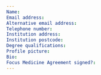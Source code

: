 ```yaml
---
Name:
Email address:
Alternative email address:
Telephone number:
Institution address:
Institution postcode:
Degree qualifications:
Profile picture:
Bio:
Focus Medicine Agreement signed?:
---
```

